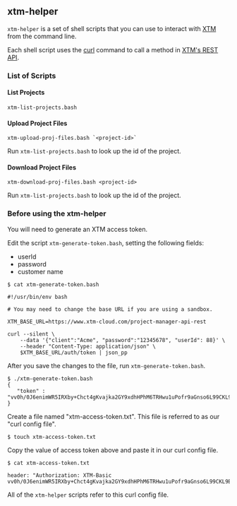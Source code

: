 ## xtm-helper

`xtm-helper` is a set of shell scripts that you can use to interact with [XTM](https://xtm.cloud) from the command line.

Each shell script uses the [curl](https://curl.haxx.se/) command to call a method in [XTM's REST API](https://www.xtm-cloud.com/rest-api/).

### List of Scripts

#### List Projects

```
xtm-list-projects.bash
```

#### Upload Project Files

```
xtm-upload-proj-files.bash `<project-id>`
```

Run `xtm-list-projects.bash` to look up the id of the project.

#### Download Project Files

```
xtm-download-proj-files.bash <project-id>
```

Run `xtm-list-projects.bash` to look up the id of the project.

### Before using the xtm-helper

You will need to generate an XTM access token.

Edit the script `xtm-generate-token.bash`, setting the following fields:

* userId
* password
* customer name

```
$ cat xtm-generate-token.bash

#!/usr/bin/env bash

# You may need to change the base URL if you are using a sandbox.

XTM_BASE_URL=https://www.xtm-cloud.com/project-manager-api-rest

curl --silent \
    --data '{"client":"Acme", "password":"12345678", "userId": 88}' \
    --header "Content-Type: application/json" \
    $XTM_BASE_URL/auth/token | json_pp

```

After you save the changes to the file, run `xtm-generate-token.bash`.

```
$ ./xtm-generate-token.bash
{
   "token" : "vv0h/0J6enimWR5IRXby+Chct4gKvajka2GY9xdhHPhM6TRHwu1uPofr9aGnso6L99CKL9BI/TR4JcxVPr2hWQ=="
}
```

Create a file named "xtm-access-token.txt". This file is referred to as our "curl config file".

```
$ touch xtm-access-token.txt

```

Copy the value of access token above and paste it in our curl config file.


```
$ cat xtm-access-token.txt

header: "Authorization: XTM-Basic vv0h/0J6enimWR5IRXby+Chct4gKvajka2GY9xdhHPhM6TRHwu1uPofr9aGnso6L99CKL9BI/TR4JcxVPr2hWQ=="
```

All of the `xtm-helper` scripts refer to this curl config file.
